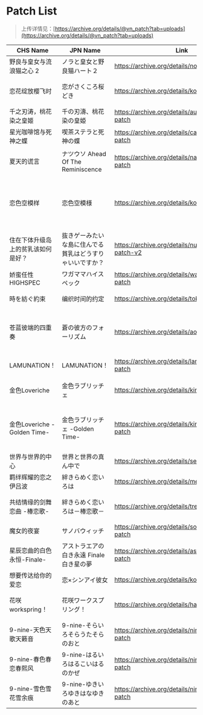 # Patch List

> 上传详情见：[https://archive.org/details/@vn_patch?tab=uploads](https://archive.org/details/@vn_patch?tab=uploads)

|CHS Name|JPN Name|Link|Group|Description|
|---|---|---|---|---|
|野良与皇女与流浪猫之心 2|ノラと皇女と野良猫ハート２|https://archive.org/details/nora-2-chs-patch|绿茶汉化组|
|恋花绽放樱飞时|恋がさくころ桜どき|https://archive.org/details/koisakura_chs_patch|星冈樱南镇守府|
|千之刃涛，桃花染之皇姬|千の刃濤、桃花染の皇姫|https://archive.org/details/augest-hatou-chs-patch|弥生月汉化组|
|星光咖啡馆与死神之蝶|喫茶ステラと死神の蝶|https://archive.org/details/cafe-stella-chs-patch|弥生月汉化组|
|夏天的谎言|ナツウソ Ahead Of The Reminiscence|https://archive.org/details/natsuuso-chs-patch|天之圣杯汉化组|
|恋色空模样|恋色空模様|https://archive.org/details/koisora-chs-patch|绿茶汉化组|incl. Fix.20201002 / 包含漢化組提供的20201002修復補丁|
|住在下体升级岛上的贫乳该如何是好？|抜きゲーみたいな島に住んでる貧乳はどうすりゃいいですか？|https://archive.org/details/nukitashi-chs-patch-v2|善雅鸽汉化组|
|娇蛮任性HIGHSPEC|ワガママハイスペック|https://archive.org/details/wagahigh-chs-patch|弥生月汉化组|
|時を紡ぐ約束|编织时间的约定|https://archive.org/details/tokisoku-chs-patch|清隆汉化组|
|苍蓝彼端的四重奏|蒼の彼方のフォーリズム|https://archive.org/details/aokana-chs-patch|萌你妹汉化组|汉化的不是原版，而是2018年发售的Perfect Edition版本|
|LAMUNATION！|LAMUNATION！|https://archive.org/details/lamunation-chs-patch|大书库汉化组|
|金色Loveriche|金色ラブリッチェ|https://archive.org/details/kinkoi-chs-patch|仲夏夜会汉化组|
|金色Loveriche -Golden Time-|金色ラブリッチェ -Golden Time-|https://archive.org/details/kinkoi-gt-chs-patch|脆皮鸽汉化组|incl. Fix 1.2 & 1.3 / 包含漢化組提供的1.2&1.3版本的補丁|
|世界与世界的中心|世界と世界の真ん中で|https://archive.org/details/sekachu-chs-patch|樱空汉化组|
|羁绊辉耀的恋之伊吕波|絆きらめく恋いろは|https://archive.org/details/mekuiro-chs-patch|樱空汉化组|
|共结情缘的剑舞恋曲 -椿恋歌-|絆きらめく恋いろは－椿恋歌－|https://archive.org/details/trenka-chs-patch|天之圣杯汉化组|
|魔女的夜宴|サノバウィッチ|https://archive.org/details/sothewitch-chs-patch|X'moe汉化组|
|星辰恋曲的白色永恒-Finale-|アストラエアの白き永遠 Finale 白き星の夢|https://archive.org/details/astralairfinale-cha-patch|X'moe汉化组|
|想要传达给你的爱恋|恋×シンアイ彼女|https://archive.org/details/koikake-chs-patch|X'moe汉化组|
|花咲workspring！|花咲ワークスプリング！|https://archive.org/details/hanasaki-chs-patch|城彩学园汉化组|
|9-nine-天色天歌天籁音|9-nine-そらいろそらうたそらのおと|https://archive.org/details/nine-sorairo-chs-patch|樱空汉化组|
|9-nine-春色春恋春熙风|9-nine-はるいろはるこいはるのかぜ|https://archive.org/details/nine-haruiro-chs-patch|樱空汉化组|
|9-nine-雪色雪花雪余痕|9-nine-ゆきいろゆきはなゆきのあと|https://archive.org/details/nine-yukiiro-chs-patch|樱空汉化组|
